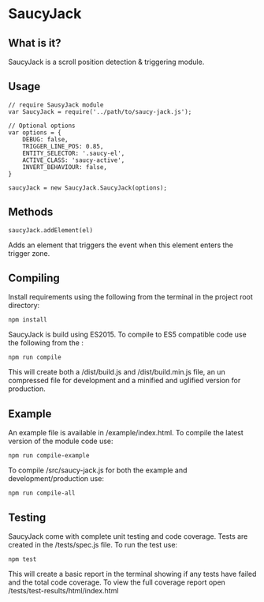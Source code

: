 SaucyJack
=========

What is it?
-----------

SaucyJack is a scroll position detection & triggering module.

Usage
-----

	// require SausyJack module
	var SaucyJack = require('../path/to/saucy-jack.js');

	// Optional options
	var options = {
        DEBUG: false,
        TRIGGER_LINE_POS: 0.85,
        ENTITY_SELECTOR: '.saucy-el',
        ACTIVE_CLASS: 'saucy-active',
        INVERT_BEHAVIOUR: false,
    }

	saucyJack = new SaucyJack.SaucyJack(options);

Methods
-------
	
	saucyJack.addElement(el)

Adds an element that triggers the event when this element enters the trigger zone.

Compiling
---------

Install requirements using the following from the terminal in the project root directory:

	npm install


SaucyJack is build using ES2015. To compile to ES5 compatible code use the following from the :
	
	npm run compile

This will create both a /dist/build.js and /dist/build.min.js file, an un compressed file for development and a minified and uglified version for production.

Example
-------

An example file is available in /example/index.html. To compile the latest version of the module code use: 

	npm run compile-example

To compile /src/saucy-jack.js for both the example and development/production use:

	npm run compile-all

Testing
-------

SaucyJack come with complete unit testing and code coverage. Tests are created in the /tests/spec.js file. To run the test use:

	npm test

This will create a basic report in the terminal showing if any tests have failed and the total code coverage. To view the full coverage report open /tests/test-results/html/index.html